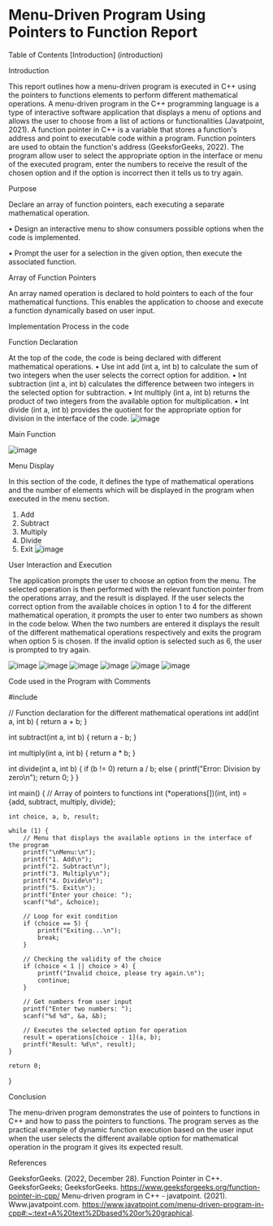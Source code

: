# Menu-Driven Program Using Pointers to Function Report

Table of Contents
[Introduction] (introduction)

Introduction

This report outlines how a menu-driven program is executed in C++ using the pointers to functions elements to perform different mathematical operations. A menu-driven program in the C++ programming language is a type of interactive software application that displays a menu of options and allows the user to choose from a list of actions or functionalities (Javatpoint, 2021). A function pointer in C++ is a variable that stores a function's address and point to executable code within a program. Function pointers are used to obtain the function's address (GeeksforGeeks, 2022). The program allow user to select the appropriate option in the interface or menu of the executed program, enter the numbers to receive the result of the chosen option and if the option is incorrect then it tells us to try again.

Purpose

Declare an array of function pointers, each executing a separate mathematical operation.

• Design an interactive menu to show consumers possible options when the code is implemented.

• Prompt the user for a selection in the given option, then execute the associated function.

Array of Function Pointers

An array named operation is declared to hold pointers to each of the four mathematical functions. This enables the application to choose and execute a function dynamically based on user input.

Implementation Process in the code

Function Declaration

At the top of the code, the code is being declared with different mathematical operations.
• Use int add (int a, int b) to calculate the sum of two integers when the user selects the correct option for addition.
• Int subtraction (int a, int b) calculates the difference between two integers in the selected option for subtraction.
• Int multiply (int a, int b) returns the product of two integers from the available option for multiplication.
• Int divide (int a, int b) provides the quotient for the appropriate option for division in the interface of the code.
![image](https://github.com/user-attachments/assets/10148590-8d94-48f7-bb55-c91e26faa48d)

Main Function

![image](https://github.com/user-attachments/assets/258696fa-605a-497e-917c-ed63160f9358)


Menu Display

In this section of the code, it defines the type of mathematical operations and the number of elements which will be displayed in the program when executed in the menu section.
1.	Add
2.	Subtract
3.	Multiply
4.	Divide
5.	Exit
![image](https://github.com/user-attachments/assets/7eeea100-03eb-433f-8e09-a1bd86cdac98)

User Interaction and Execution

The application prompts the user to choose an option from the menu. The selected operation is then performed with the relevant function pointer from the operations array, and the result is displayed. If the user selects the correct option from the available choices in option 1 to 4 for the different mathematical operation, it prompts the user to enter two numbers as shown in the code below. When the two numbers are entered it displays the result of the different mathematical operations respectively and exits the program when option 5 is chosen. If the invalid option is selected such as 6, the user is prompted to try again. 

![image](https://github.com/user-attachments/assets/daf9d605-b77c-40b4-81ce-a0329680c02f)
![image](https://github.com/user-attachments/assets/d0be3eaf-e56a-4177-9ca7-a3ab27df47aa)
![image](https://github.com/user-attachments/assets/8c6290b2-89ca-44d6-8247-61eab227e3b4)
![image](https://github.com/user-attachments/assets/3bf31ccb-707f-4762-9186-7cc6e42fcf02)
![image](https://github.com/user-attachments/assets/0b76e07c-c552-4546-a93e-9b8babf05583)
![image](https://github.com/user-attachments/assets/7178faa5-6389-4676-aed1-f380c2ae6115)


Code used in the Program with Comments

#include <iostream>

// Function declaration for the different mathematical operations
int add(int a, int b) {
    return a + b;
}

int subtract(int a, int b) {
    return a - b;
}

int multiply(int a, int b) {
    return a * b;
}

int divide(int a, int b) {
    if (b != 0)
        return a / b;
    else {
        printf("Error: Division by zero\n");
        return 0;
    }
}

int main() {
    // Array of pointers to functions
    int (*operations[])(int, int) = {add, subtract, multiply, divide};
    
    int choice, a, b, result;
    
    while (1) {
        // Menu that displays the available options in the interface of the program
        printf("\nMenu:\n");
        printf("1. Add\n");
        printf("2. Subtract\n");
        printf("3. Multiply\n");
        printf("4. Divide\n");
        printf("5. Exit\n");
        printf("Enter your choice: ");
        scanf("%d", &choice);
        
        // Loop for exit condition
        if (choice == 5) {
            printf("Exiting...\n");
            break;
        }
        
        // Checking the validity of the choice
        if (choice < 1 || choice > 4) {
            printf("Invalid choice, please try again.\n");
            continue;
        }
        
        // Get numbers from user input
        printf("Enter two numbers: ");
        scanf("%d %d", &a, &b);
        
        // Executes the selected option for operation
        result = operations[choice - 1](a, b);
        printf("Result: %d\n", result);
    }
    
    return 0;
}

Conclusion

The menu-driven program demonstrates the use of pointers to functions in C++ and how to pass the pointers to functions. The program serves as the practical example of dynamic function execution based on the user input when the user selects the different available option for mathematical operation in the program it gives its expected result.

References

GeeksforGeeks. (2022, December 28). Function Pointer in C++. GeeksforGeeks; GeeksforGeeks. https://www.geeksforgeeks.org/function-pointer-in-cpp/
Menu-driven program in C++ - javatpoint. (2021). Www.javatpoint.com. https://www.javatpoint.com/menu-driven-program-in-cpp#:~:text=A%20text%2Dbased%20or%20graphical.
